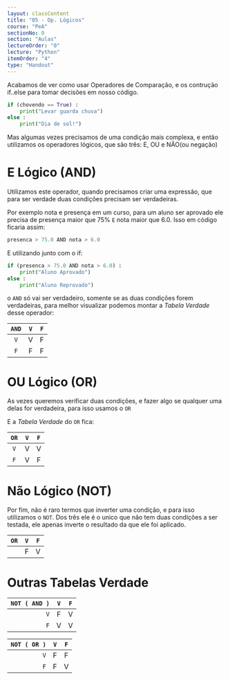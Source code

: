 ```yaml
---
layout: classContent
title: "05 - Op. Lógicos"
course: "PeA"
sectionNo: 0
section: "Aulas"
lectureOrder: "0"
lecture: "Python"
itemOrder: "4"
type: "Handout"
---
```


Acabamos de ver como usar Operadores de Comparação, e os contrução if..else para
tomar decisões em nosso código. 

```python
if (chovendo == True) :
    print("Levar guarda chuva")
else : 
    print("Dia de sol!")
```

Mas algumas vezes precisamos de uma condição mais complexa, e então utilizamos
os operadores lógicos, que são três: E, OU e NÃO(ou negação)

# E Lógico (AND)
Utilizamos este operador, quando precisamos criar uma expressão, que para ser
verdade duas condições precisam ser verdadeiras.

Por exemplo nota e presença em um curso, para um aluno ser aprovado ele precisa
de presença maior que 75% `E` nota maior que 6.0. Isso em código ficaria assim: 

```python
presenca > 75.0 AND nota > 6.0
```

E utilizando junto com o if: 

```python
if (presenca > 75.0 AND nota > 6.0) :
    print("Aluno Aprovado")
else : 
    print("Aluno Reprovado")
```

o `AND` só vai ser verdadeiro, somente se as duas condições forem verdadeiras,
para melhor visualizar podemos montar a _Tabela Verdade_  desse operador: 

| `AND` | `V` | `F` | 
| :---: | :-: | :-: |
| `V` | V | F |
| `F` | F | F | 

# OU Lógico (OR)
As vezes queremos verificar duas condições, e fazer algo se qualquer uma delas for
verdadeira, para isso usamos o `OR`


E a _Tabela Verdade_ do `OR` fica: 


| `OR` | `V` | `F` | 
| :---: | :-: | :-: |
| `V` | V | V |
| `F` | V | F | 

# Não Lógico (NOT)

Por fim, não é raro termos que inverter uma condição, e para isso utilizamos o
`NOT`. Dos três ele é o unico que não tem duas condições a ser testada, ele
apenas inverte o resultado da que ele foi aplicado.


| `OR` | `V` | `F` | 
| :---: | :-: | :-: |
|  | F | V |

# Outras Tabelas Verdade

| `NOT ( AND )` | `V` | `F` | 
| ---: | :-: | :-: |
| `V` | F | V |
| `F` | V | V | 

| `NOT ( OR )` | `V` | `F` | 
| ---: | :-: | :-: |
| `V` | F | F |
| `F` | F | V | 
